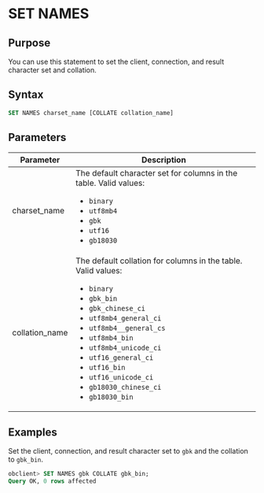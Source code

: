 # SET NAMES

## Purpose

You can use this statement to set the client, connection, and result character set and collation.

## Syntax

```sql
SET NAMES charset_name [COLLATE collation_name]
```

## Parameters

| Parameter | Description |
|----------------|----------------------------------------------------------------------------------------------------------------------------------------------------------------------------------------------------------------------------------------------------------------------------------------------------------------------------------------------------------------------------------------------------------------------------------------------------------------------------------------------------------------------------------------------------------------------------------------------------------------------------------------------------------------------------------------------------------------------------|
| charset_name | The default character set for columns in the table. Valid values: <ul><li> `binary`   </li><li> `utf8mb4`   </li><li> `gbk`   </li><li> `utf16`   </li><li> `gb18030` </li></ul> |
| collation_name | The default collation for columns in the table. Valid values: <ul><li> `binary`   </li><li> `gbk_bin`   </li><li> `gbk_chinese_ci`   </li><li> `utf8mb4_general_ci`   </li><li> `utf8mb4__general_cs`   </li><li> `utf8mb4_bin`   </li><li> `utf8mb4_unicode_ci`   </li><li> `utf16_general_ci`   </li><li> `utf16_bin`   </li><li> `utf16_unicode_ci`   </li><li> `gb18030_chinese_ci`   </li><li> `gb18030_bin`  </li></ul> |

## Examples

Set the client, connection, and result character set to `gbk` and the collation to `gbk_bin`.

```sql
obclient> SET NAMES gbk COLLATE gbk_bin;
Query OK, 0 rows affected
```
